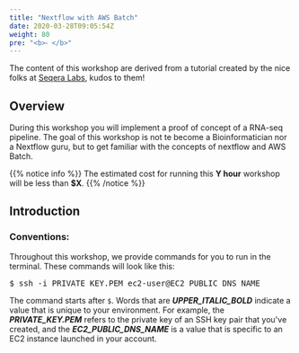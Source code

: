 ```yaml
---
title: "Nextflow with AWS Batch"
date: 2020-03-28T09:05:54Z
weight: 80
pre: "<b>⁃ </b>"
---
```


The content of this workshop are derived from a tutorial created by the nice folks at [Seqera Labs](https://github.com/seqeralabs/nextflow-tutorial), kudos to them!


## Overview 
During this workshop you will implement a proof of concept of a RNA-seq pipeline. The goal of this workshop is not te become a Bioinformatician nor a Nextflow guru, but to get familiar with the concepts of nextflow and AWS Batch.

{{% notice info %}}
The estimated cost for running this **Y hour** workshop will be less than **$X**.
{{% /notice %}}

## Introduction

### Conventions:  
Throughout this workshop, we provide commands for you to run in the terminal.  These commands will look like this: 

<pre>
$ ssh -i PRIVATE_KEY.PEM ec2-user@EC2_PUBLIC_DNS_NAME
</pre>

The command starts after `$`.  Words that are ***UPPER_ITALIC_BOLD*** indicate a value that is unique to your environment.  For example, the ***PRIVATE\_KEY.PEM*** refers to the private key of an SSH key pair that you've created, and the ***EC2\_PUBLIC\_DNS\_NAME*** is a value that is specific to an EC2 instance launched in your account.  

